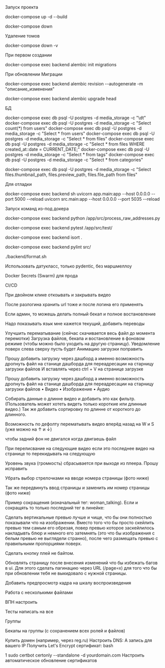 Запуск проекта

docker-compose up -d --build

docker-compose down

Удаление томов

docker-compose down -v

При первом создании

docker-compose exec backend alembic init migrations

При обновлении Миграции

docker-compose exec backend alembic revision --autogenerate -m "описание_изменения"

docker-compose exec backend alembic upgrade head

БД

docker-compose exec db psql -U postgres -d media_storage -c "\dt"
docker-compose exec db psql -U postgres -d media_storage -c "Select count(*) from users"
docker-compose exec db psql -U postgres -d media_storage -c "Select * from users"
docker-compose exec db psql -U postgres -d media_storage -c "Select * from files"
docker-compose exec db psql -U postgres -d media_storage -c "Select * from files WHERE created_at::date = CURRENT_DATE;"
docker-compose exec db psql -U postgres -d media_storage -c "Select * from tags"
docker-compose exec db psql -U postgres -d media_storage -c "Select * from categories"

docker-compose exec db psql -U postgres -d media_storage -c "Select files.thumbnail_path, files.preview_path, files.file_path from files"


Для отладки

docker-compose exec backend sh
uvicorn app.main:app --host 0.0.0.0 --port 5000 --reload
uvicorn src.main:app --host 0.0.0.0 --port 5035 --reload

Запуск команд из-под докера

docker-compose exec backend python /app/src/process_raw_addresses.py

docker-compose exec backend pytest /app/src/test/

docker-compose exec backend isort .

docker-compose exec backend pylint src/

./backend/format.sh


Использовать датукласс, только pydentic, без маршмеллоу

Docker Secrets (Swarm) для прода

CI/CD 

При двойном клике откоывать и закрывать видео

После разлогина хранить url тоже и после логина его применять

Если админ, то можешь делать полный бекап и полное востановление

Надо показывать язык мне кажется текущий, добавить переводы

Улучшить перематывание (сейчас скачивается весь файл до момента перемотки)
Загрузка файлов, бекапа и востановление в фоновом режиме (чтобы можно было уходить на другую страницу). Уведомление поверх слева сверху пусть будет
Анимацию загрузки поправить

Прошу добавить загрузку через дашборд а именно возможность дропнуть файл на станице дашборда для переадресации на старницу загрузки файлов 
И вставлять через ctrl + V на странице загрузке

Прошу добавить загрузку через дашборд а именно возможность дропнуть файл на станице дашборда для переадресации на старницу загрузки файлов 
•	Видео
•	Изображение
•	Аудио


Собирать данные о длинне видео и добавить это как фильтр. (Пользователь может хотеть видеть только короткие или длинные видео.) Так же добавить сортировку по длинне от короткого до длинного.

Возможность по дефолту перематывать видео вперёд назад на W и S (уже можно на ↑ и ↓)

чтобы задний фон не двигался когда двигаешь файл

При перелисвание на следующие видео если это последнее видео на странице то перекидывать на следующую

Уровень звука (громкость) сбрасывается при выходе из плеера. Прошу исправить

Убрать выбор стрелочками на вводе номера страницы (фото ниже)

Так же передвинуть ввод страницы и заменить им номер страницы (фото ниже)

Пример сокращения (изначальный тег: woman_talking). Если и сокращять то только последний тег в линейке:

Сделать вертикальные превью лучше и чище, что бы они полностью показывали что на изображении. Вместо того что бы просто скейлить превью тем самым его обрезая, повер превью которое заскейлилось накладывть блюр и немного его затемнять (это что бы изображения с белым превью не выглядели странно), после чего размещать превью с правильными пропорциями поверх.

Сделать кнопку плей не байтом.

Обновлять страницу после внесения изменений что бы избежать багов в ui. Для этого сделать пагинацию через URL (/page=x) для того что бы при обновлении тебя не выкидовало с нужной страницы.

Добавить предпросмотр кадра на шкалу воспроизведения

Работа с несколькими файлами

ВПН настроить

Тесты написать на все

Группы 

Бекапы на группы (с сохранением всех ролей и файлов)


Купить домен (например, через reg.ru)
Настроить DNS: A запись для вашего IP
Получить Let's Encrypt сертификат:
bash


1
sudo certbot certonly --standalone -d yourdomain.com
Настроить автоматическое обновление сертификатов
